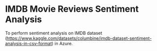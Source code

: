 # IMDB Movie Reviews Sentiment Analysis

To perform sentiment analysis on IMDB dataset (https://www.kaggle.com/datasets/columbine/imdb-dataset-sentiment-analysis-in-csv-format) in Azure. 
